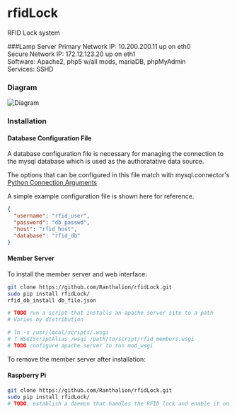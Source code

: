 # rfidLock
RFID Lock system

###Lamp Server
Primary Network IP: 10.200.200.11 up on eth0   
Secure Network IP: 172.12.123.20 up on eth1   
Software: Apache2, php5 w/all mods, mariaDB, phpMyAdmin   
Services: SSHD   

### Diagram
![Diagram](https://github.com/Ranthalion/rfidLock/blob/master/rfidLockDiagram.png "Diagram")

### Installation

#### Database Configuration File

A database configuration file is necessary for managing the connection to the
mysql database which is used as the authoratative data source.

The options that can be configured in this file match with mysql.connector's 
[Python Connection Arguments](https://dev.mysql.com/doc/connector-python/en/connector-python-connectargs.html)

A simple example configuration file is shown here for reference.

```json
{
  "username": "rfid_user",
  "password": "db_passwd",
  "host": "rfid_host",
  "database": "rfid_db"
}
```

#### Member Server

To install the member server and web interface:

```bash
git clone https://github.com/Ranthalion/rfidLock.git
sudo pip install rfidLock/
rfid_db_install db_file.json

# TODO run a script that installs an apache server site to a path
# Varies by distribution

# ln -s /usr/local/scripts/.wsgi
# ? WSGIScriptAlias /wsgi /path/to/script/rfid_members.wsgi
# TODO configure apache server to run mod_wsgi
```

To remove the member server after installation:


#### Raspberry Pi

```bash
git clone https://github.com/Ranthalion/rfidLock.git
sudo pip install rfidLock/
# TODO, establish a daemon that handles the RFID lock and enable it on start-up
```

